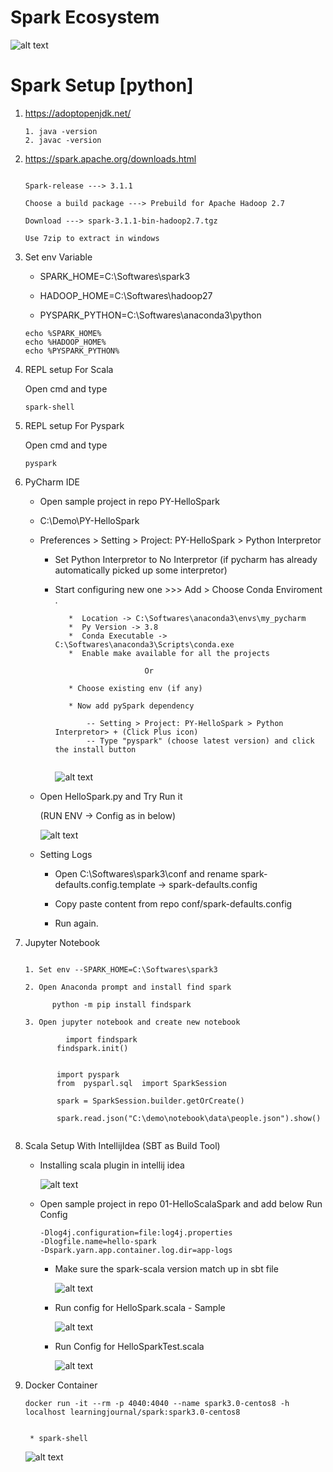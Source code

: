 # Spark Ecosystem 


![alt text](https://github.com/IAmZero247/spark-setup/blob/main/repo_images/spark_ecosystem.jpg?raw=true)
    
    

# Spark Setup [python]


1.  https://adoptopenjdk.net/

      ```
	  1. java -version
	  2. javac -version 
	  
	  ```


2.  https://spark.apache.org/downloads.html

      ```
	 
	 Spark-release ---> 3.1.1
     
	 Choose a build package ---> Prebuild for Apache Hadoop 2.7
	 
	 Download ---> spark-3.1.1-bin-hadoop2.7.tgz
	 
	 Use 7zip to extract in windows
	 
      ```	 
	 
3.  Set env Variable
    
      - SPARK_HOME=C:\Softwares\spark3

      - HADOOP_HOME=C:\Softwares\hadoop27

      - PYSPARK_PYTHON=C:\Softwares\anaconda3\python  

      ```
	  echo %SPARK_HOME%
	  echo %HADOOP_HOME%
	  echo %PYSPARK_PYTHON%
      ```	  

4.  REPL setup For Scala 

      Open cmd and type 

      `spark-shell`

5.  REPL setup For Pyspark  
    
      Open cmd and type 

      `pyspark`	
	  
6.  PyCharm IDE 

      * Open sample project in repo PY-HelloSpark 
	   
	  * C:\Demo\PY-HelloSpark
	  
	  * Preferences > Setting > Project: PY-HelloSpark > Python Interpretor 
	  
	      - Set Python Interpretor to No Interpretor (if pycharm has already automatically picked up some interpretor)
		   
		  -  Start configuring new one  >>>  Add >  Choose Conda Enviroment .
		      
			  ```
				 *  Location -> C:\Softwares\anaconda3\envs\my_pycharm
			     *  Py Version -> 3.8
			     *  Conda Executable -> C:\Softwares\anaconda3\Scripts\conda.exe
			     *  Enable make available for all the projects 
			   
			                      Or 
			   
			     * Choose existing env (if any)
			   
			     * Now add pySpark dependency 
			   
			         -- Setting > Project: PY-HelloSpark > Python Interpretor> + (Click Plus icon)
				     -- Type "pyspark" (choose latest version) and click the install button 
					  
	          ```
			  
			  ![alt text](https://github.com/IAmZero247/spark-setup/blob/main/repo_images/pycharm_setup_image1.jpg?raw=true)
			  
	  *  Open HelloSpark.py and Try Run it 
	      
		  (RUN ENV -> Config as in below) 
		  
		  
		  ![alt text](https://github.com/IAmZero247/spark-setup/blob/main/repo_images/pycharm_setup_helloworld_run_arguments.jpg?raw=true)
		 
	
      * Setting Logs
           
		   * Open C:\Softwares\spark3\conf and rename spark-defaults.config.template -> spark-defaults.config
		   
		   * Copy paste content from repo conf/spark-defaults.config 
		   
		   * Run again.
		    

7.  Jupyter Notebook 

      ```
	   
	  1. Set env --SPARK_HOME=C:\Softwares\spark3 
	  
	  2. Open Anaconda prompt and install find spark 
	       
		    python -m pip install findspark
			
	  3. Open jupyter notebook and create new notebook 

               import findspark 
			 findspark.init()
			 
			 
			 import pyspark 
			 from  pysparl.sql  import SparkSession 
			 
			 spark = SparkSession.builder.getOrCreate()
			 
			 spark.read.json("C:\demo\notebook\data\people.json").show()
			 
	  ```		 
          		  

8.  Scala Setup With IntellijIdea (SBT as Build Tool)
    
	  - Installing scala plugin in intellij idea 
	      
		  ![alt text](https://github.com/IAmZero247/spark-setup/blob/main/repo_images/intellij_idea_scala_plugin.jpg?raw=true)	   
			   
	  
	  
	  - Open sample project in repo 01-HelloScalaSpark and add below Run Config
	    
		  ```
		  -Dlog4j.configuration=file:log4j.properties
		  -Dlogfile.name=hello-spark
		  -Dspark.yarn.app.container.log.dir=app-logs
		  ```
		  
		  * Make sure the spark-scala version match up in sbt file
		    
			  ![alt text](https://github.com/IAmZero247/spark-setup/blob/main/repo_images/sbt_scala_spark_version.jpg?raw=true)	   
			
		  
		  * Run config for HelloSpark.scala - Sample
		    
			  ![alt text](https://github.com/IAmZero247/spark-setup/blob/main/repo_images/intellij_idea_main_run_config.jpg?raw=true)	   
			
		  
		  * Run Config for HelloSparkTest.scala
		      
			  ![alt text](https://github.com/IAmZero247/spark-setup/blob/main/repo_images/intellij_idea_test_run_config.jpg?raw=true)	   
			
      		   
    
9.  Docker Container 

      ```
	  docker run -it --rm -p 4040:4040 --name spark3.0-centos8 -h localhost learningjournal/spark:spark3.0-centos8
	  
	  
	   * spark-shell
      ```	  
			   
	  ![alt text](https://github.com/IAmZero247/spark-setup/blob/main/repo_images/docker_spark.jpg?raw=true)	   
			   
	  
    	
   

